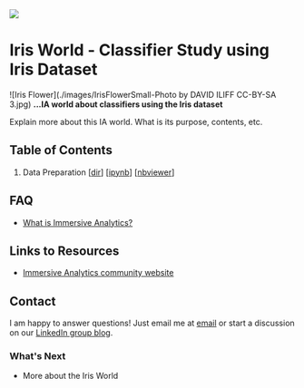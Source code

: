 <a href="http://www.immersiveanalytics.com/">
   <img src="http://www.immersiveanalytics.com/wp-content/uploads/2015/08/Immersive-Analytics-Logo-2015_03.png">
</a>

# Iris World - Classifier Study using Iris Dataset

![Iris Flower](./images/IrisFlowerSmall-Photo by DAVID ILIFF CC-BY-SA 3.jpg)
**...IA world about classifiers using the Iris dataset**

Explain more about this IA world. What is its purpose, contents, etc.

## Table of Contents

1. Data Preparation [[dir](./notebooks/)] [[ipynb](./notebooks/IrisClassifiers-DataPrep.ipynb)] [[nbviewer](http://nbviewer.ipython.org/github/hackathorn/iris_world/notebooks/IrisClassifiers-DataPrep.ipynb)]

## FAQ

- [What is Immersive Analytics?](./faq/WhatIsImmersiveAnalytics.md)

## Links to Resources 

- [Immersive Analytics community website](http://www.immersiveanalytics.com/)


## Contact

I am happy to answer questions! Just email me at [email](mailto:richardh@bolder.com)
or start a discussion on our [LinkedIn group blog](https://www.linkedin.com/groups/8344300).

### What's Next

- More about the Iris World
